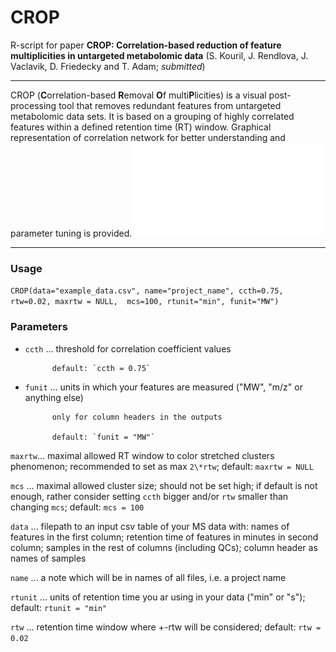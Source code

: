 # CROP
R-script for paper **CROP: Correlation-based reduction of feature multiplicities in untargeted metabolomic data** (S. Kouril, J. Rendlova, J. Vaclavik, D. Friedecky and T. Adam; *submitted*)
***

CROP (**C**orrelation-based **R**emoval **O**f multi**P**licities) is a visual post-processing tool that removes redundant features from untargeted metabolomic data sets. It is based on a grouping of highly correlated features within a defined retention time (RT) window. Graphical representation of correlation network for better understanding and parameter tuning is provided.
![CROPped example data - correlation network](example_data_CROPped_ccth_0.75_rtw+-0.02_correlation_network.pdf)
***

### Usage
```CROP(data="example_data.csv", name="project_name", ccth=0.75, rtw=0.02, maxrtw = NULL,  mcs=100, rtunit="min", funit="MW")```

### Parameters
* `ccth` ... threshold for correlation coefficient values

            default: `ccth = 0.75`

* `funit` ... units in which your features are measured ("MW", "m/z" or anything else)

            only for column headers in the outputs
            
            default: `funit = "MW"`

`maxrtw`... maximal allowed RT window to color stretched clusters phenomenon; 
            recommended to set as max `2\*rtw`; 
            default: `maxrtw = NULL`

`mcs` ... maximal allowed cluster size; 
            should not be set high; if default is not enough, rather consider setting `ccth` bigger and/or `rtw` smaller than changing `mcs`; 
            default: `mcs = 100`

`data` ... filepath to an input csv table of your MS data with:
            names of features in the first column; 
            retention time of features in minutes in second column; 
            samples in the rest of columns (including QCs); 
            column header as names of samples

`name` ... a note which will be in names of all files, i.e. a project name

`rtunit` ... units of retention time you ar using in your data ("min" or "s"); 
            default: `rtunit = "min"`

`rtw` ... retention time window where +-rtw will be considered; 
            default: `rtw = 0.02`
